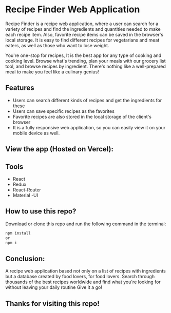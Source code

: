 
# Recipe Finder Web Application

 Recipe Finder is a recipe web application, where a user can search for a variety of recipes and find the ingredients and quantities needed to make each recipe item. Also, favorite recipe items can be saved in the browser's local storage. It is easy to find different recipes for vegetarians and meat eaters, as well as those who want to lose weight.

You're one-stop for recipes, It is the best app for any type of cooking and cooking level. Browse what's trending, plan your meals with our grocery list tool, and browse recipes by ingredient. There's nothing like a well-prepared meal to make you feel like a culinary genius!

## Features

- Users can search different kinds of recipes and get the ingredients for these
- Users can save specific recipes as the favorites
- Favorite recipes are also stored in the local storage of the client's browser
- It is a fully responsive web application, so you can easily view it on your mobile device as well.


## View the app (Hosted on Vercel):


## Tools
- React
- Redux
- React-Router
- Material -UI
  
## How to use this repo?
Download or clone this repo and run the following command in the terminal:

```bash
npm install
or
npm i
```

## Conclusion:
A recipe web application based not only on a list of recipes with ingredients but a database created by food lovers, for food lovers. Search through thousands of the best recipes worldwide and find what you're looking for without leaving your daily routine Give it a go!

## Thanks for visiting this repo!
